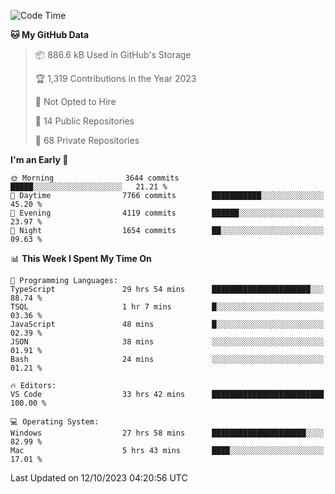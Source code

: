<!--START_SECTION:waka-->
![Code Time](http://img.shields.io/badge/Code%20Time-4%2C725%20hrs%2017%20mins-blue)

**🐱 My GitHub Data** 

> 📦 886.6 kB Used in GitHub's Storage 
 > 
> 🏆 1,319 Contributions in the Year 2023
 > 
> 🚫 Not Opted to Hire
 > 
> 📜 14 Public Repositories 
 > 
> 🔑 68 Private Repositories 
 > 
**I'm an Early 🐤** 

```text
🌞 Morning                3644 commits        █████░░░░░░░░░░░░░░░░░░░░   21.21 % 
🌆 Daytime                7766 commits        ███████████░░░░░░░░░░░░░░   45.20 % 
🌃 Evening                4119 commits        ██████░░░░░░░░░░░░░░░░░░░   23.97 % 
🌙 Night                  1654 commits        ██░░░░░░░░░░░░░░░░░░░░░░░   09.63 % 
```


📊 **This Week I Spent My Time On** 

```text
💬 Programming Languages: 
TypeScript               29 hrs 54 mins      ██████████████████████░░░   88.74 % 
TSQL                     1 hr 7 mins         █░░░░░░░░░░░░░░░░░░░░░░░░   03.36 % 
JavaScript               48 mins             █░░░░░░░░░░░░░░░░░░░░░░░░   02.39 % 
JSON                     38 mins             ░░░░░░░░░░░░░░░░░░░░░░░░░   01.91 % 
Bash                     24 mins             ░░░░░░░░░░░░░░░░░░░░░░░░░   01.21 % 

🔥 Editors: 
VS Code                  33 hrs 42 mins      █████████████████████████   100.00 % 

💻 Operating System: 
Windows                  27 hrs 58 mins      █████████████████████░░░░   82.99 % 
Mac                      5 hrs 43 mins       ████░░░░░░░░░░░░░░░░░░░░░   17.01 % 
```


 Last Updated on 12/10/2023 04:20:56 UTC
<!--END_SECTION:waka-->

